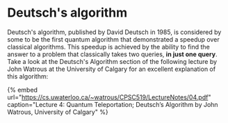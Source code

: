 # Deutsch's algorithm

Deutsch's algorithm, published by David Deutsch in 1985, is considered by some to be the first quantum algorithm that demonstrated a speedup over classical algorithms. This speedup is achieved by the ability to find the answer to a problem that classically takes two queries, **in just one query**. Take a look at the Deutsch's Algorithm section of the following lecture by John Watrous at the University of Calgary for an excellent explanation of this algorithm:

{% embed url="https://cs.uwaterloo.ca/~watrous/CPSC519/LectureNotes/04.pdf" caption="Lecture 4: Quantum Teleportation; Deutsch’s Algorithm by John Watrous, University of Calgary" %}



